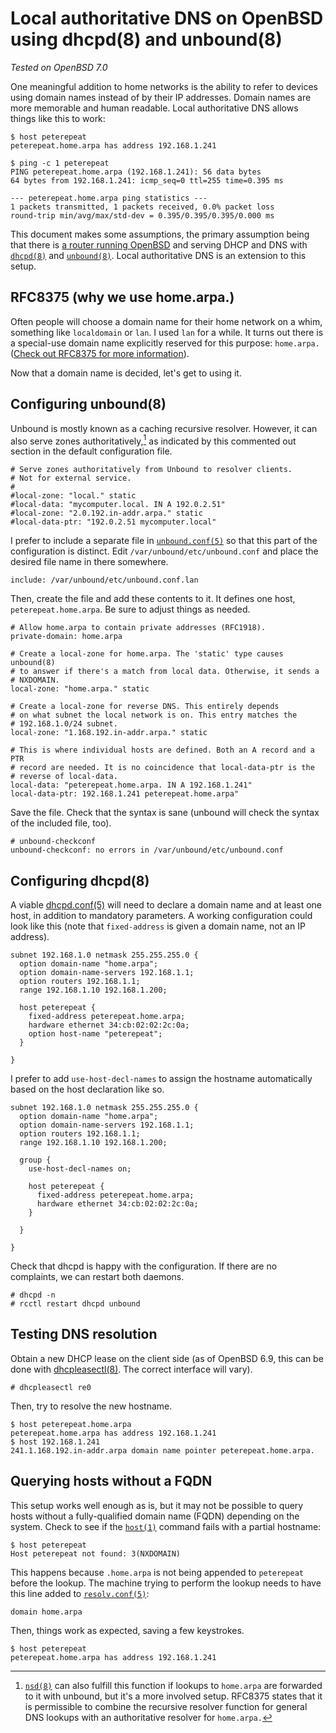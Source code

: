 # Local authoritative DNS on OpenBSD using dhcpd(8) and unbound(8)

*Tested on OpenBSD 7.0*

One meaningful addition to home networks is the ability to refer to
devices using domain names instead of by their IP addresses. Domain
names are more memorable and human readable. Local authoritative DNS
allows things like this to work:

```
$ host peterepeat
peterepeat.home.arpa has address 192.168.1.241
```

```
$ ping -c 1 peterepeat
PING peterepeat.home.arpa (192.168.1.241): 56 data bytes
64 bytes from 192.168.1.241: icmp_seq=0 ttl=255 time=0.395 ms

--- peterepeat.home.arpa ping statistics ---
1 packets transmitted, 1 packets received, 0.0% packet loss
round-trip min/avg/max/std-dev = 0.395/0.395/0.395/0.000 ms
```

This document makes some assumptions, the primary assumption being that
there is [a router running OpenBSD](/openbsd-router.html) and serving
DHCP and DNS with [`dhcpd(8)`](https://man.openbsd.org/dhcpd) and
[`unbound(8)`](https://man.openbsd.org/unbound). Local authoritative DNS
is an extension to this setup.

## RFC8375 (why we use home.arpa.)

Often people will choose a domain name for their home network on a whim,
something like `localdomain` or `lan`. I used `lan` for a while. It
turns out there is a special-use domain name explicitly reserved for
this purpose: `home.arpa.` ([Check out RFC8375 for more
information](https://datatracker.ietf.org/doc/html/rfc8375)).

Now that a domain name is decided, let's get to using it.

## Configuring unbound(8)

Unbound is mostly known as a caching recursive resolver. However, it
can also serve zones authoritatively,[^1] as indicated by this commented out
section in the default configuration file.

```
# Serve zones authoritatively from Unbound to resolver clients.
# Not for external service.
#
#local-zone: "local." static
#local-data: "mycomputer.local. IN A 192.0.2.51"
#local-zone: "2.0.192.in-addr.arpa." static
#local-data-ptr: "192.0.2.51 mycomputer.local"
```

I prefer to include a separate file in
[`unbound.conf(5)`](https://man.openbsd.org/unbound.conf) so that this
part of the configuration is distinct. Edit
`/var/unbound/etc/unbound.conf` and place the desired file name in there
somewhere.

```
include: /var/unbound/etc/unbound.conf.lan
```

Then, create the file and add these contents to it. It defines one host,
`peterepeat.home.arpa`. Be sure to adjust things as needed.

```
# Allow home.arpa to contain private addresses (RFC1918).
private-domain: home.arpa

# Create a local-zone for home.arpa. The 'static' type causes unbound(8)
# to answer if there's a match from local data. Otherwise, it sends a
# NXDOMAIN.
local-zone: "home.arpa." static

# Create a local-zone for reverse DNS. This entirely depends
# on what subnet the local network is on. This entry matches the
# 192.168.1.0/24 subnet.
local-zone: "1.168.192.in-addr.arpa." static

# This is where individual hosts are defined. Both an A record and a PTR
# record are needed. It is no coincidence that local-data-ptr is the
# reverse of local-data.
local-data: "peterepeat.home.arpa. IN A 192.168.1.241"
local-data-ptr: 192.168.1.241 peterepeat.home.arpa"
```

Save the file. Check that the syntax is sane (unbound will check the
syntax of the included file, too).

```
# unbound-checkconf
unbound-checkconf: no errors in /var/unbound/etc/unbound.conf
```

## Configuring dhcpd(8)

A viable [dhcpd.conf(5)](https://man.openbsd.org/dhcpd.conf) will need
to declare a domain name and at least one host, in addition to mandatory
parameters. A working configuration could look like this (note that
`fixed-address` is given a domain name, not an IP address).

```
subnet 192.168.1.0 netmask 255.255.255.0 {
  option domain-name "home.arpa";
  option domain-name-servers 192.168.1.1;
  option routers 192.168.1.1;
  range 192.168.1.10 192.168.1.200;

  host peterepeat {
    fixed-address peterepeat.home.arpa;
    hardware ethernet 34:cb:02:02:2c:0a;
    option host-name "peterepeat";
  }

}
```

I prefer to add `use-host-decl-names` to assign the hostname
automatically based on the host declaration like so.

```
subnet 192.168.1.0 netmask 255.255.255.0 {
  option domain-name "home.arpa";
  option domain-name-servers 192.168.1.1;
  option routers 192.168.1.1;
  range 192.168.1.10 192.168.1.200;

  group {
    use-host-decl-names on;

    host peterepeat {
      fixed-address peterepeat.home.arpa;
      hardware ethernet 34:cb:02:02:2c:0a;
    }

  }

}
```

Check that dhcpd is happy with the configuration. If there are no
complaints, we can restart both daemons.

```
# dhcpd -n
# rcctl restart dhcpd unbound
```

## Testing DNS resolution

Obtain a new DHCP lease on the client side (as of OpenBSD 6.9, this can
be done with [dhcpleasectl(8)](https://man.openbsd.org/dhcpleasectl.8).
The correct interface will vary).

```
# dhcpleasectl re0
```

Then, try to resolve the new hostname.

```
$ host peterepeat.home.arpa
peterepeat.home.arpa has address 192.168.1.241
$ host 192.168.1.241
241.1.168.192.in-addr.arpa domain name pointer peterepeat.home.arpa.
```

## Querying hosts without a FQDN

This setup works well enough as is, but it may not be possible to query
hosts without a fully-qualified domain name (FQDN) depending on the
system. Check to see if the [`host(1)`](https://man.openbsd.org/host)
command fails with a partial hostname:

```
$ host peterepeat
Host peterepeat not found: 3(NXDOMAIN)
```

This happens because `.home.arpa` is not being appended to `peterepeat`
before the lookup. The machine trying to perform the lookup needs to
have this line added to
[`resolv.conf(5)`](https://man.openbsd.org/resolv.conf):

```
domain home.arpa
```

Then, things work as expected, saving a few keystrokes.

```
$ host peterepeat
peterepeat.home.arpa has address 192.168.1.241
```

[^1]: [`nsd(8)`](https://man.openbsd.org/nsd) can also fulfill this
  function if lookups to `home.arpa` are forwarded to it with unbound,
  but it's a more involved setup. RFC8375 states that it is permissible
  to combine the recursive resolver function for general DNS lookups
  with an authoritative resolver for `home.arpa.`
